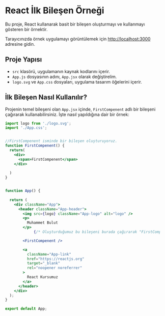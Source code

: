 # React İlk Bileşen Örneği

Bu proje, React kullanarak basit bir bileşen oluşturmayı ve kullanmayı gösteren bir örnektir.


Tarayıcınızda örnek uygulamayı görüntülemek için [http://localhost:3000](http://localhost:3000) adresine gidin.

## Proje Yapısı

- `src` klasörü, uygulamanın kaynak kodlarını içerir.
- `App.js` dosyasının adını, `App.jsx` olarak değiştirelim.
- `logo.svg` ve `App.css` dosyaları, uygulama tasarım öğelerini içerir.

## İlk Bileşen Nasıl Kullanılır?

Projenin temel bileşeni olan `App.jsx` içinde, `FirstCompenent` adlı bir bileşeni çağırarak kullanabilirsiniz. İşte nasıl yapıldığına dair bir örnek:

```jsx
import logo from './logo.svg';
import './App.css';


//FirstCompenent isminde bir bileşen oluşturuyoruz.
function FirstCompenent() {
  return(
    <div>
      <span>FirstCompenent</span>
    </div>
    
  )
}


function App() {
  
  return (
    <div className="App">
      <header className="App-header">
        <img src={logo} className="App-logo" alt="logo" />
        <p>
          Muhammet Bulut
        </p>
             {/* Oluşturduğumuz bu bileşeni burada çağırarak "FirstCompenent" yazısını yazdırmamıza yaradı. */}

        <FirstCompenent />

        <a
          className="App-link"
          href="https://reactjs.org"
          target="_blank"
          rel="noopener noreferrer"
        >
          React Kursumuz
        </a>
      </header>
    </div>
  );
}

export default App;

```
